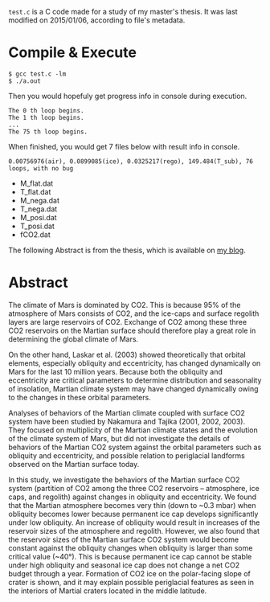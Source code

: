 `test.c` is a C code made for a study of my master's thesis. It was last modified on 2015/01/06, according to file's metadata.

# Compile & Execute
```
$ gcc test.c -lm
$ ./a.out 
```
Then you would hopefuly get progress info in console during execution.
```
The 0 th loop begins.
The 1 th loop begins.
...
The 75 th loop begins.
```

When finished, you would get 7 files below with result info in console.
```
0.00756976(air), 0.0899085(ice), 0.0325217(rego), 149.484(T_sub), 76 loops, with no bug
```
* M_flat.dat
* T_flat.dat
* M_nega.dat
* T_nega.dat
* M_posi.dat
* T_posi.dat
* fCO2.dat

The following Abstract is from the thesis, which is available on [my blog](https://lookbackmargin.blog/2020/05/11/mars-co2-system-and-obliquity/).

# Abstract
The climate of Mars is dominated by CO2. This is because 95% of the atmosphere of Mars consists of CO2, and the ice-caps and surface regolith layers are large reservoirs of CO2. Exchange of CO2 among these three CO2 reservoirs on the Martian surface should therefore play a great role in determining the global climate of Mars.

On the other hand, Laskar et al. (2003) showed theoretically that orbital elements, especially obliquity and eccentricity, has changed dynamically on Mars for the last 10 million years. Because both the obliquity and eccentricity are critical parameters to determine distribution and seasonality of insolation, Martian climate system may have changed dynamically owing to the changes in these orbital parameters.

Analyses of behaviors of the Martian climate coupled with surface CO2 system have been studied by Nakamura and Tajika (2001, 2002, 2003). They focused on multiplicity of the Martian climate states and the evolution of the climate system of Mars, but did not investigate the details of behaviors of the Martian CO2 system against the orbital parameters such as obliquity and eccentricity, and possible relation to periglacial landforms observed on the Martian surface today.

In this study, we investigate the behaviors of the Martian surface CO2 system (partition of CO2 among the three CO2 reservoirs – atmosphere, ice caps, and regolith) against changes in obliquity and eccentricity. We found that the Martian atmosphere becomes very thin (down to ~0.3 mbar) when obliquity becomes lower because permanent ice cap develops significantly under low obliquity. An increase of obliquity would result in increases of the reservoir sizes of the atmosphere and regolith. However, we also found that the reservoir sizes of the Martian surface CO2 system would become constant against the obliquity changes when obliquity is larger than some critical value (~40°). This is because permanent ice cap cannot be stable under high obliquity and seasonal ice cap does not change a net CO2 budget through a year. Formation of CO2 ice on the polar-facing slope of crater is shown, and it may explain possible periglacial features as seen in the interiors of Martial craters located in the middle latitude.
